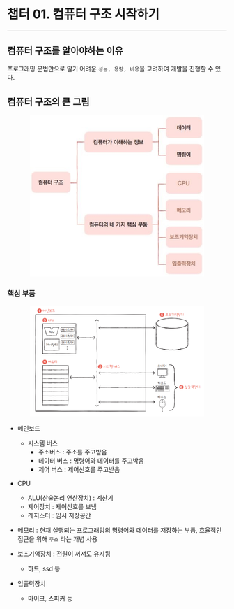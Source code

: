 # **챕터 01. 컴퓨터 구조 시작하기**
<hr style="height: 0.5px; background-color: rgba(0, 0, 0, .1); border: none;" />

## 컴퓨터 구조를 알아야하는 이유
프로그래밍 문법만으로 알기 어려운 `성능, 용량, 비용`을 고려하여 개발을 진행할 수 있다.

## 컴퓨터 구조의 큰 그림

<p align="center"><img src="image/컴퓨터_구조.JPG "컴퓨터_구조"" width="400"/></p>

### 핵심 부품

<p align="center"><img src="image/컴퓨터의_구조_핵심부품.png "컴퓨터_구조"" width="400"/></p>


- 메인보드
  - 시스템 버스
    - 주소버스 : 주소를 주고받음
    - 데이터 버스 : 명령어와 데이터를 주고박음
    - 제어 버스 : 제어신호를 주고받음

- CPU
  - ALU(산술논리 연산장치) : 계산기
  - 제어장치 : 제어신호를 보냄
  - 레지스터 : 임시 저장공간

- 메모리 : 현재 실행되는 프로그래밍의 명령어와 데이터를 저장하는 부품, 효율적인 접근을 위해 `주소` 라는 개념 사용

- 보조기억장치 : 전원이 꺼져도 유지됨
  - 하드, ssd 등
- 입출력장치
  - 마이크, 스피커 등

<br/>
